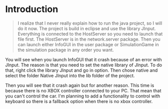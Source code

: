 # Introduction #

> I realize that I never really explain how to run the java project, so I will do it now. The project is build in eclipse and use the library JInput. Everything is connected to the HostServer so you need to launch that file first. The HostServer is in the network.server package. Then you can launch either InfoGUI in the user package or SimulationGame in the simulation package in any order you want.


You will see when you launch InfoGUI that it crash because of an error with JInput. The reason is that you need to set the native library of JInput. To do that, right click the library JInput and go in option. Then chose native and select the folder Native JInput into the lib folder of the project.


Then you will see that it crash again but for another reason. This time is because there is no XBOX controller connected to your PC. That mean that you can't control the car. I'm planning to add a functionality to control with keyboard so there is a fallback option when there is no xbox controller.